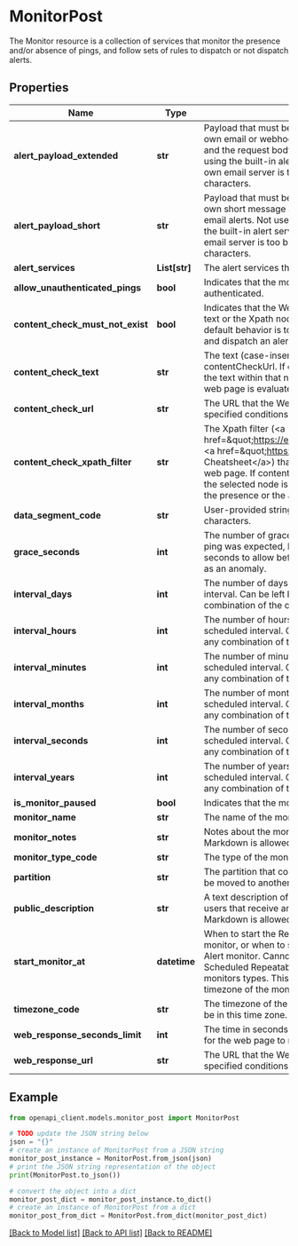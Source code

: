 # MonitorPost

The Monitor resource is a collection of services that monitor the presence and/or absence of pings, and follow sets of rules to dispatch or not dispatch alerts.

## Properties

Name | Type | Description | Notes
------------ | ------------- | ------------- | -------------
**alert_payload_extended** | **str** | Payload that must be sent in the body of each alert when you use your own email or webhook alert services. This is the body for email alerts and the request body for webhook alerts. This text is not sent when using the built-in alert services. Sending user-supplied text via our own email server is too big a risk to our email reputation. Max 2 MB characters. | [optional] 
**alert_payload_short** | **str** | Payload that must be sent in the body of each alert when you use your own short message alert services. This also serves as the subject for email alerts. Not used for webhooks. This text is not sent when using the built-in alert services. Sending user-supplied text via our own email server is too big a risk to our email reputation. Max 100 characters. | [optional] 
**alert_services** | **List[str]** | The alert services that are related to this resource. | [optional] 
**allow_unauthenticated_pings** | **bool** | Indicates that the monitor will accept pings that are not OAuth authenticated. | [optional] 
**content_check_must_not_exist** | **bool** | Indicates that the Web Content monitor must verify the absence of the text or the Xpath node, and dispatch an alert if it is present. The default behavior is to verify the presence of the text or the Xpath node, and dispatch an alert if it is absent. | [optional] 
**content_check_text** | **str** | The text (case-insensitive) that must or must not be present at the contentCheckUrl. If contentCheckXpathFilter is supplied, then the only the text within that nodes is evaluated, otherwise text on the entire web page is evaluated. | [optional] 
**content_check_url** | **str** | The URL that the Web Content monitor type must evaluate for the specified conditions. | [optional] 
**content_check_xpath_filter** | **str** | The Xpath filter (&lt;a href&#x3D;\&quot;https://en.wikipedia.org/wiki/XPath\&quot;&gt;Xpath&lt;/a&gt;, &lt;a href&#x3D;\&quot;https://devhints.io/xpath\&quot;&gt;Xpath Cheatsheet&lt;/a&gt;) that selects a specific node in the HTML of the target web page. If contentCheckText is supplied, then only the text within the selected node is evaluated. If contentCheckText is left empty, then the presence or the absence of the selected node is evaluated. | [optional] 
**data_segment_code** | **str** | User-provided string on which to segment and filter data. Max 50 characters. | [optional] 
**grace_seconds** | **int** | The number of grace seconds after expiry of the time when the next ping was expected, before raising an alert. The number of grace seconds to allow before classifying a Measured Monitor task duration as an anomaly. | [optional] 
**interval_days** | **int** | The number of days in the expected ping / run / measured / scheduled interval. Can be left blank. Can be specified together with any combination of the other interval fields. | [optional] 
**interval_hours** | **int** | The number of hours in the expected ping / run / measured / scheduled interval. Can be left blank. Can be specified together with any combination of the other interval fields. | [optional] 
**interval_minutes** | **int** | The number of minutes in the expected ping / run / measured / scheduled interval. Can be left blank. Can be specified together with any combination of the other interval fields. | [optional] 
**interval_months** | **int** | The number of months in the expected ping / run / measured / scheduled interval. Can be left blank. Can be specified together with any combination of the other interval fields. | [optional] 
**interval_seconds** | **int** | The number of seconds in the expected ping / run / measured / scheduled interval. Can be left blank. Can be specified together with any combination of the other interval fields. | [optional] 
**interval_years** | **int** | The number of years in the expected ping / run / measured / scheduled interval. Can be left blank. Can be specified together with any combination of the other interval fields. | [optional] 
**is_monitor_paused** | **bool** | Indicates that the monitor is paused and will not send alerts. | [optional] 
**monitor_name** | **str** | The name of the monitor. Max 255 characters. | 
**monitor_notes** | **str** | Notes about the monitor. Max 10,000 characters. Formatting using Markdown is allowed. HTML will be removed. | [optional] 
**monitor_type_code** | **str** | The type of the monitor. | 
**partition** | **str** | The partition that contains this resource instance. The resource cannot be moved to another partition. | 
**public_description** | **str** | A text description of the monitor that is accessible to unauthenticated users that receive an alert from the monitor. Formatting using Markdown is allowed. HTML will be removed. | [optional] 
**start_monitor_at** | **datetime** | When to start the Regular Interval type monitor or Heartbeat type monitor, or when to send the first alert of the Scheduled Repeatable Alert monitor. Cannot be blank for a Regular Interval, Heartbeat, or Scheduled Repeatable Alert type monitor, must be blank for other monitors types. This date-time is always interpreted to be in the timezone of the monitor. Any UTC offset is ignored. | [optional] 
**timezone_code** | **str** | The timezone of the monitor. Dates and times in alerts and reports will be in this time zone. | 
**web_response_seconds_limit** | **int** | The time in seconds that the Web Response monitor type must allow for the web page to respond. | [optional] 
**web_response_url** | **str** | The URL that the Web Response monitor type must evaluate for the specified conditions. | [optional] 

## Example

```python
from openapi_client.models.monitor_post import MonitorPost

# TODO update the JSON string below
json = "{}"
# create an instance of MonitorPost from a JSON string
monitor_post_instance = MonitorPost.from_json(json)
# print the JSON string representation of the object
print(MonitorPost.to_json())

# convert the object into a dict
monitor_post_dict = monitor_post_instance.to_dict()
# create an instance of MonitorPost from a dict
monitor_post_from_dict = MonitorPost.from_dict(monitor_post_dict)
```
[[Back to Model list]](../README.md#documentation-for-models) [[Back to API list]](../README.md#documentation-for-api-endpoints) [[Back to README]](../README.md)


